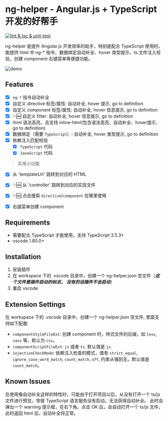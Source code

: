 # ng-helper - Angular.js + TypeScript 开发的好帮手

[![lint & tsc & unit-test](https://github.com/huanguolin/ng-helper/actions/workflows/check.yml/badge.svg)](https://github.com/huanguolin/ng-helper/actions/workflows/check.yml)

ng-helper 是提升 Angular.js 开发效率的助手，特别是配合 TypeScript 使用时。能提供 html 中 ng-* 指令、数据绑定自动补全、hover 类型提示，ts 文件注入校验，创建 component 右键菜单等便捷功能。

![demo](https://raw.githubusercontent.com/huanguolin/ng-helper/main/resources/demo.gif)

## Features

- [x] `ng-*` 指令自动补全
- [x] 自定义 directive 标签/属性: 自动补全, hover 提示, go to definition
- [x] 自定义 component 标签/属性: 自动补全, hover 信息提示, go to definition
- [x] ✨🆕 自定义 filter: 自动补全, hover 信息提示, go to definition
- [x] html 语法高亮，且支持 inline-html(包含语法高亮、自动补全、hover提示, go to definition)
- [x] 数据绑定（需要 `TypeScript`）: 自动补全, hover 类型提示, go to definition
- [x] 依赖注入匹配校验
  - [x] `TypeScript` 代码
  - [x] `JavaScript` 代码

> 实用小功能
- [x] 从 'templateUrl' 跳转到对应的 HTML
- [x] ✨🆕 从 'controller' 跳转到对应的实现文件
- [x] ✨🆕 点击搜索 `directive`/`component` 在哪里使用
- [x] 右键菜单创建 component


## Requirements

* 需要配合 TypeScript 才能使用，支持 TypeScript 3.5.3+
* vscode 1.80.0+


## Installation

1. 安装插件
2. 在 workspace 下的 .vscode 目录中，创建一个 ng-helper.json 空文件（***这个文件是插件启动的标志， 没有的话插件不会启动***）
3. 重启 vscode

## Extension Settings

在 workspace 下的 .vscode 目录中，创建一个 ng-helper.json 空文件, 里面支持如下配置:

* `componentStyleFileExt`: 创建 component 时，样式文件的后缀，如 `less`, `sass` 等，默认为 `css`。
* `componentScriptFileExt`: `js` 或者 `ts`. 默认值是 `js`.
* `injectionCheckMode`: 依赖注入检查的模式，值有 `strict_equal`, `ignore_case_word_match`, `count_match`, `off`, 约束从强到无，默认值是 `count_match`。

## Known Issues

在使用像自动补全这样的特性时，可能由于打开项目以后，从没有打开一个 ts/js 文件进行预览，导致 TypeScript 语言服务没有启动，无法获得自动补全。
此时会弹出一个 warning 提示框，在右下角。点击 OK 后，会自动打开一个 ts/js 文件，此时返回 html 后，自动补全将正常。

